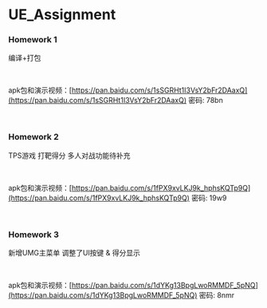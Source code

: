 # UE_Assignment


### Homework 1
编译+打包

<br/>


apk包和演示视频：[https://pan.baidu.com/s/1sSGRHt1I3VsY2bFr2DAaxQ](https://pan.baidu.com/s/1sSGRHt1I3VsY2bFr2DAaxQ)  密码: 78bn

<br/>

### Homework 2
TPS游戏 打靶得分
多人对战功能待补充

<br/>

apk包和演示视频：[https://pan.baidu.com/s/1fPX9xvLKJ9k_hphsKQTp9Q](https://pan.baidu.com/s/1fPX9xvLKJ9k_hphsKQTp9Q)  密码: 19w9

<br/>

### Homework 3
新增UMG主菜单 调整了UI按键 & 得分显示

<br/>

apk包和演示视频：[https://pan.baidu.com/s/1dYKg13BpgLwoRMMDF_5pNQ](https://pan.baidu.com/s/1dYKg13BpgLwoRMMDF_5pNQ)  密码: 8nmr

<br/>

